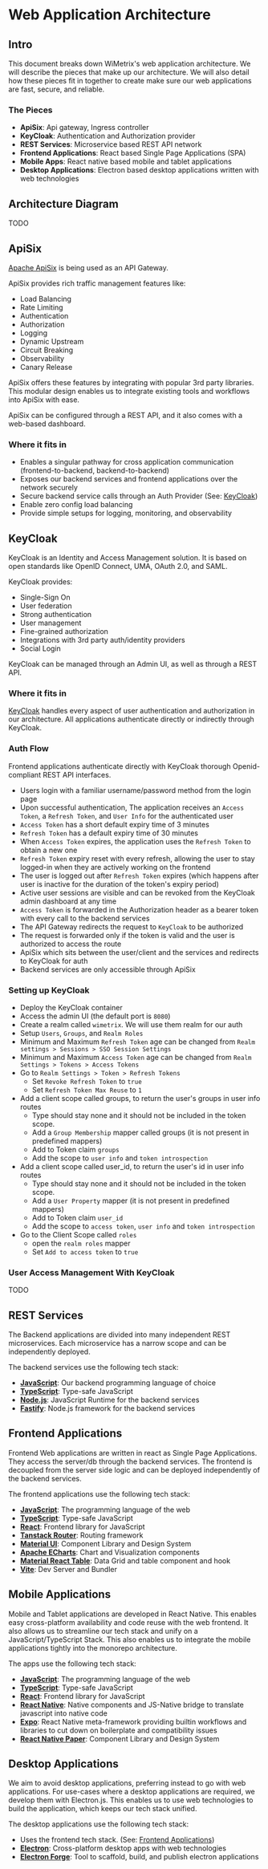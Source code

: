 # Web Application Architecture

## Intro

This document breaks down WiMetrix's web application architecture. We will describe the pieces that make up our architecture. We will also detail how these pieces fit in together to create make sure our web applications are fast, secure, and reliable.

### The Pieces

- **ApiSix**: Api gateway, Ingress controller
- **KeyCloak**: Authentication and Authorization provider
- **REST Services**: Microservice based REST API network
- **Frontend Applications**: React based Single Page Applications (SPA)
- **Mobile Apps**: React native based mobile and tablet applications
- **Desktop Applications**: Electron based desktop applications written with web technologies

## Architecture Diagram

TODO

## ApiSix

[Apache ApiSix](https://apisix.apache.org/) is being used as an API Gateway.

ApiSix provides rich traffic management features like:

- Load Balancing
- Rate Limiting
- Authentication
- Authorization
- Logging
- Dynamic Upstream
- Circuit Breaking
- Observability
- Canary Release

ApiSix offers these features by integrating with popular 3rd party libraries. This modular design enables us to integrate existing tools and workflows into ApiSix with ease.

ApiSix can be configured through a REST API, and it also comes with a web-based dashboard.

### Where it fits in

- Enables a singular pathway for cross application communication (frontend-to-backend, backend-to-backend)
- Exposes our backend services and frontend applications over the network securely
- Secure backend service calls through an Auth Provider (See: [KeyCloak](#keycloak))
- Enable zero config load balancing
- Provide simple setups for logging, monitoring, and observability

## KeyCloak

KeyCloak is an Identity and Access Management solution. It is based on open standards like OpenID Connect, UMA, OAuth 2.0, and SAML.

KeyCloak provides:

- Single-Sign On
- User federation
- Strong authentication
- User management
- Fine-grained authorization
- Integrations with 3rd party auth/identity providers
- Social Login

KeyCloak can be managed through an Admin UI, as well as through a REST API.

### Where it fits in

[KeyCloak](https://www.keycloak.org/) handles every aspect of user authentication and authorization in our architecture. All applications authenticate directly or indirectly through KeyCloak.

### Auth Flow

Frontend applications authenticate directly with KeyCloak thorough Openid-compliant REST API interfaces.

- Users login with a familiar username/password method from the login page
- Upon successful authentication, The application receives an `Access Token`, a `Refresh Token`, and `User Info` for the authenticated user
- `Access Token` has a short default expiry time of 3 minutes
- `Refresh Token` has a default expiry time of 30 minutes
- When `Access Token` expires, the application uses the `Refresh Token` to obtain a new one
- `Refresh Token` expiry reset with every refresh, allowing the user to stay logged-in when they are actively working on the frontend
- The user is logged out after `Refresh Token` expires (which happens after user is inactive for the duration of the token's expiry period)
- Active user sessions are visible and can be revoked from the KeyCloak admin dashboard at any time
- `Access Token` is forwarded in the Authorization header as a bearer token with every call to the backend services
- The API Gateway redirects the request to `KeyCloak` to be authorized
- The request is forwarded only if the token is valid and the user is authorized to access the route
- ApiSix which sits between the user/client and the services and redirects to KeyCloak for auth
- Backend services are only accessible through ApiSix

### Setting up KeyCloak

- Deploy the KeyCloak container
- Access the admin UI (the default port is `8080`)
- Create a realm called `wimetrix`. We will use them realm for our auth
- Setup `Users`, `Groups`, and `Realm Roles`
- Minimum and Maximum `Refresh Token` age can be changed from `Realm settings > Sessions > SSO Session Settings`
- Minimum and Maximum `Access Token` age can be changed from `Realm Settings > Tokens > Access Tokens`
- Go to `Realm Settings > Token > Refresh Tokens`
  - Set `Revoke Refresh Token` to `true`
  - Set `Refresh Token Max Reuse` to `1`
- Add a client scope called groups, to return the user's groups in user info routes
  - Type should stay none and it should not be included in the token scope.
  - Add a `Group Membership` mapper called groups (it is not present in predefined mappers)
  - Add to Token claim `groups`
  - Add the scope to `user info` and `token introspection`
- Add a client scope called user_id, to return the user's id in user info routes
  - Type should stay none and it should not be included in the token scope.
  - Add a `User Property` mapper (it is not present in predefined mappers)
  - Add to Token claim `user_id`
  - Add the scope to `access token`, `user info` and `token introspection`
- Go to the Client Scope called `roles`
  - open the `realm roles` mapper
  - Set `Add to access token` to `true`

### User Access Management With KeyCloak

TODO

## REST Services

The Backend applications are divided into many independent REST microservices.
Each microservice has a narrow scope and can be independently deployed.

The backend services use the following tech stack:

- **[JavaScript](https://developer.mozilla.org/en-US/docs/Web/JavaScript)**: Our backend programming language of choice
- **[TypeScript](https://www.typescriptlang.org/)**: Type-safe JavaScript
- **[Node.js](https://nodejs.org/)**: JavaScript Runtime for the backend services
- **[Fastify](https://fastify.io)**: Node.js framework for the backend services

## Frontend Applications

Frontend Web applications are written in react as Single Page Applications.
They access the server/db through the backend services.
The frontend is decoupled from the server side logic and can be deployed independently of the backend services.

The frontend applications use the following tech stack:

- **[JavaScript](https://developer.mozilla.org/en-US/docs/Web/JavaScript)**: The programming language of the web
- **[TypeScript](https://www.typescriptlang.org/)**: Type-safe JavaScript
- **[React](https://react.dev)**: Frontend library for JavaScript
- **[Tanstack Router](https://tanstack.com/router)**: Routing framework
- **[Material UI](https://mui.com/)**: Component Library and Design System
- **[Apache ECharts](https://echarts.apache.org/en/index.html)**: Chart and Visualization components
- **[Material React Table](https://www.material-react-table.com/)**: Data Grid and table component and hook
- **[Vite](https://vitejs.dev/)**: Dev Server and Bundler

## Mobile Applications

Mobile and Tablet applications are developed in React Native.
This enables easy cross-platform availability and code reuse with the web frontend.
It also allows us to streamline our tech stack and unify on a JavaScript/TypeScript Stack.
This also enables us to integrate the mobile applications tightly into the monorepo architecture.

The apps use the following tech stack:

- **[JavaScript](https://developer.mozilla.org/en-US/docs/Web/JavaScript)**: The programming language of the web
- **[TypeScript](https://www.typescriptlang.org/)**: Type-safe JavaScript
- **[React](https://react.dev)**: Frontend library for JavaScript
- **[React Native](https://reactnative.dev)**: Native components and JS-Native bridge to translate javascript into native code
- **[Expo](https://expo.dev)**: React Native meta-framework providing builtin workflows and libraries to cut down on boilerplate and compatibility issues
- **[React Native Paper](https://reactnativepaper.com/)**: Component Library and Design System

## Desktop Applications

We aim to avoid desktop applications, preferring instead to go with web applications.
For use-cases where a desktop applications are required, we develop them with Electron.js.
This enables us to use web technologies to build the application, which keeps our tech stack unified.

The desktop applications use the following tech stack:

- Uses the frontend tech stack. (See: [Frontend Applications](#frontend-applications))
- **[Electron](https://www.electronjs.org/)**: Cross-platform desktop apps with web technologies
- **[Electron Forge](https://www.electronforge.io/)**: Tool to scaffold, build, and publish electron applications
